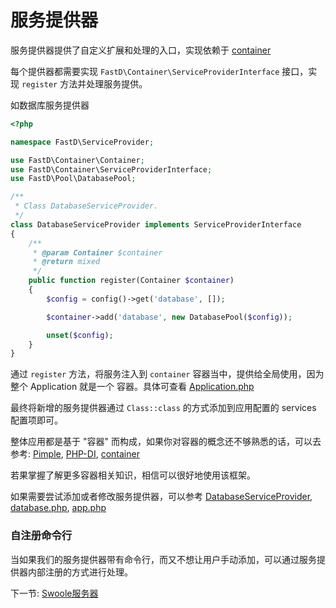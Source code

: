 # 服务提供器

服务提供器提供了自定义扩展和处理的入口，实现依赖于 [container](https://github.com/JanHuang/container)

每个提供器都需要实现 `FastD\Container\ServiceProviderInterface` 接口，实现 `register` 方法并处理服务提供。

如数据库服务提供器

```php
<?php

namespace FastD\ServiceProvider;

use FastD\Container\Container;
use FastD\Container\ServiceProviderInterface;
use FastD\Pool\DatabasePool;

/**
 * Class DatabaseServiceProvider.
 */
class DatabaseServiceProvider implements ServiceProviderInterface
{
    /**
     * @param Container $container
     * @return mixed
     */
    public function register(Container $container)
    {
        $config = config()->get('database', []);

        $container->add('database', new DatabasePool($config));

        unset($config);
    }
}
```

通过 `register` 方法，将服务注入到 `container` 容器当中，提供给全局使用，因为整个 Application 就是一个 容器。具体可查看 [Application.php](https://github.com/JanHuang/fastD/blob/master/src/Application.php)

最终将新增的服务提供器通过 `Class::class` 的方式添加到应用配置的 services 配置项即可。

整体应用都是基于 "容器" 而构成，如果你对容器的概念还不够熟悉的话，可以去参考: [Pimple](https://github.com/silexphp/Pimple), [PHP-DI](https://github.com/PHP-DI/PHP-DI), [container](https://github.com/JanHuang/container)

若果掌握了解更多容器相关知识，相信可以很好地使用该框架。

如果需要尝试添加或者修改服务提供器，可以参考 [DatabaseServiceProvider](https://github.com/JanHuang/fastD/blob/master/src/ServiceProvider/DatabaseServiceProvider.php), [database.php](https://github.com/JanHuang/dobee/blob/master/config/database.php), [app.php](https://github.com/JanHuang/dobee/blob/master/config/app.php)

### 自注册命令行

当如果我们的服务提供器带有命令行，而又不想让用户手动添加，可以通过服务提供器内部注册的方式进行处理。



下一节: [Swoole服务器](zh-cn/3-9-swoole-server.md)
